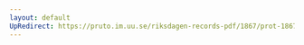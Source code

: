```yaml
---
layout: default
UpRedirect: https://pruto.im.uu.se/riksdagen-records-pdf/1867/prot-1867--fk--118/prot-1867--fk--118_009.pdf
---
```

